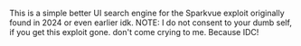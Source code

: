 This is a simple better UI search engine for the Sparkvue exploit originally found in 2024 or even earlier idk.
NOTE: I do not consent to your dumb self, if you get this exploit gone. don't come crying to me. Because IDC!

